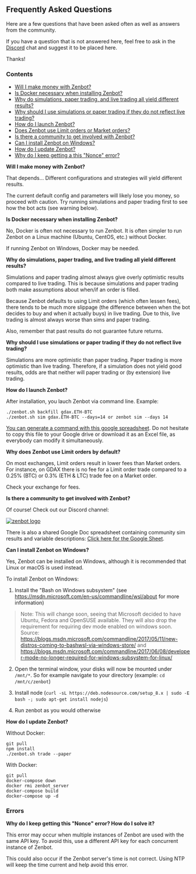 ## Frequently Asked Questions

Here are a few questions that have been asked often as well as answers from the community.

If you have a question that is not answered here, feel free to ask in the [Discord](#community) chat and suggest it to be placed here.

Thanks!


### Contents

* [Will I make money with Zenbot?](#money)
* [Is Docker necessary when installing Zenbot?](#docker)
* [Why do simulations, paper trading, and live trading all yield different results?](#sim-live-differences)
* [Why should I use simulations or paper trading if they do not reflect live trading?](#why-sim)
* [How do I launch Zenbot?](#commands)
* [Does Zenbot use Limit orders or Market orders?](#limit-market-orders)
* [Is there a community to get involved with Zenbot?](#community)
* [Can I install Zenbot on Windows?](#windows)
* [How do I update Zenbot?](#update)
* [Why do I keep getting a this "Nonce" error?](#error-1)



**Will I make money with Zenbot?** <a name="money"></a>

That depends… Different configurations and strategies will yield different results.

The current default config and parameters will likely lose you money, so proceed with caution. Try running simulations and paper trading first to see how the bot acts (see warning below).



**Is Docker necessary when installing Zenbot?** <a name="docker"></a>

No, Docker is often not necessary to run Zenbot. It is often simpler to run Zenbot on a Linux machine (Ubuntu, CentOS, etc.) without Docker.

If running Zenbot on Windows, Docker may be needed.



**Why do simulations, paper trading, and live trading all yield different results?** <a name="sim-live-differences"></a>

Simulations and paper trading almost always give overly optimistic results compared to live trading. This is because simulations and paper trading both make assumptions about when/if an order is filled.

Because Zenbot defaults to using Limit orders (which often lessen fees), there tends to be much more slippage (the difference between when the bot decides to buy and when it actually buys) in live trading. Due to this, live trading is almost always worse than sims and paper trading.

Also, remember that past results do not guarantee future returns.



**Why should I use simulations or paper trading if they do not reflect live trading?** <a name="why-sim"></a>

Simulations are more optimistic than paper trading.
Paper trading is more optimistic than live trading.
Therefore, if a simulation does not yield good results, odds are that neither will paper trading or (by extension) live trading.


**How do I launch Zenbot?** <a name="commands"></a>

After installation, you lauch Zenbot via command line.
Example:
```
./zenbot.sh backfill gdax.ETH-BTC
./zenbot.sh sim gdax.ETH-BTC --days=14 or zenbot sim --days 14 
```
[You can generate a command with this google spreadsheet](https://docs.google.com/spreadsheets/d/1HECEHW-I9Evve_FQV3LT_IWGV6FU34tHif9TEouKtfg/edit?usp=sharing).
Do not hesitate to copy this file to your Google drive or download it as an Excel file, as everybody can modify it simultaneously.


**Why does Zenbot use Limit orders by default?** <a name="limit-market-orders"></a>

On most exchanges, Limit orders result in lower fees than Market orders. For instance, on GDAX there is no fee for a Limit order trade compared to a 0.25% (BTC) or 0.3% (ETH & LTC) trade fee on a Market order.

Check your exchange for fees.



**Is there a community to get involved with Zenbot?** <a name="community"></a>

Of course! Check out our Discord channel: 

[![zenbot logo](https://rawgit.com/carlos8f/zenbot/master/assets/discord.png)](https://discord.gg/ZdAd2gP)

There is also a shared Google Doc spreadsheet containing community sim results and variable descriptions:
[Click here for the Google Sheet](https://docs.google.com/spreadsheets/d/1WjFKRUY4KpkdIJiA3RVvKqiyNkMe9xtgLSfYESFXk1g/edit#gid=70204991).



**Can I install Zenbot on Windows?** <a name="windows"></a>

Yes, Zenbot can be installed on Windows, although it is recommended that Linux or macOS is used instead.

To install Zenbot on Windows:

1. Install the "Bash on Windows subsystem" (see https://msdn.microsoft.com/en-us/commandline/wsl/about for more information)

> Note: This will change soon, seeing that Microsoft decided to have Ubuntu, Fedora and OpenSUSE available. They will also drop the requirement for requiring dev mode enabled on windows soon. Source: https://blogs.msdn.microsoft.com/commandline/2017/05/11/new-distros-coming-to-bashwsl-via-windows-store/ and https://blogs.msdn.microsoft.com/commandline/2017/06/08/developer-mode-no-longer-required-for-windows-subsystem-for-linux/

2. Open the terminal window, your disks will now be mounted under `/mnt/*`. So for example navigate to your directory (example: `cd /mnt/c/zenbot`)

3. Install node (`curl -sL https://deb.nodesource.com/setup_8.x | sudo -E bash -; sudo apt-get install nodejs`)

4. Run zenbot as you would otherwise



**How do I update Zenbot?** <a name="update"></a>

Without Docker:

```
git pull
npm install
./zenbot.sh trade --paper
```


With Docker:

```
git pull
docker-compose down
docker rmi zenbot_server
docker-compose build
docker-compose up -d
```




### Errors

**Why do I keep getting this "Nonce" error? How do I solve it?** <a name="error-1"></a>

This error may occur when multiple instances of Zenbot are used with the same API key. To avoid this, use a different API key for each concurrent instance of Zenbot.

This could also occur if the Zenbot server's time is not correct. Using NTP will keep the time current and help avoid this error.
